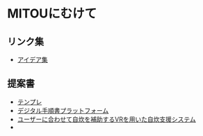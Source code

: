 # MITOUにむけて

## リンク集

- [アイデア集](./ideas.md)

## 提案書

- [テンプレ](./template.md)
- [デジタル手順書プラットフォーム](./application1.md)
- [ユーザーに合わせて自炊を補助するVRを用いた自炊支援システム](./application2-rewrited.md)
- 
